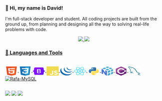 ### 👋 Hi, my name is David!
I'm full-stack developer and student. All coding projects are built from the ground up, from planning and designing all the way to solving real-life problems with code. 

<div align="center">
  <a href="https://github.com/datoegoyan">
  <img height="180em" src="https://github-readme-stats.vercel.app/api?username=DavidEgoyan&show_icons=true&theme=dracula&include_all_commits=true&count_private=true"/>
  <img height="180em" src="https://github-readme-stats.vercel.app/api/top-langs/?username=DavidEgoyan&layout=compact&langs_count=7&theme=dracula"/>
</div>
  
### 🧰 Languages and Tools
 
<div style="display: inline_block"><br>
  <img align="center" alt="Rafa-HTML" height="30" width="40" src="https://raw.githubusercontent.com/devicons/devicon/master/icons/html5/html5-original.svg">
  <img align="center" alt="Rafa-CSS" height="30" width="40" src="https://raw.githubusercontent.com/devicons/devicon/master/icons/css3/css3-original.svg">
  <img align="center" alt="Rafa-Bootstrap" height="30" width="40" src="https://raw.githubusercontent.com/devicons/devicon/master/icons/bootstrap/bootstrap-original.svg">
  <img align="center" alt="Rafa-Js" height="30" width="40" src="https://raw.githubusercontent.com/devicons/devicon/master/icons/javascript/javascript-plain.svg">
  <img align="center" alt="Rafa-JQuery" height="30" width="40" src="https://raw.githubusercontent.com/devicons/devicon/master/icons/jquery/jquery-plain.svg">
  <img align="center" alt="Rafa-React" height="30" width="40" src="https://raw.githubusercontent.com/devicons/devicon/master/icons/react/react-original.svg">
  <img align="center" alt="Rafa-Python" height="30" width="40" src="https://raw.githubusercontent.com/devicons/devicon/master/icons/python/python-original.svg">
  <img align="center" alt="Rafa-Numpy" height="30" width="40" src="https://raw.githubusercontent.com/devicons/devicon/master/icons/numpy/numpy-original.svg">
  <img align="center" alt="Rafa-CSharp" height="30" width="40" src="https://raw.githubusercontent.com/devicons/devicon/master/icons/csharp/csharp-original.svg">
  <img align="center" alt="Rafa-MySQL" height="30" width="40" src="https://raw.githubusercontent.com/devicons/devicon/master/icons/mysql/mysql-original.svg">
  <img align="center" alt="Rafa-MySQL" height="40" width="40" src="https://www.svgrepo.com/show/303229/microsoft-sql-server-logo.svg">

</div>
  
  ##
 
<div>
    <a href="https://www.linkedin.com/in/david-egoyan-2322071a8/" target="_blank"><img src="https://img.shields.io/badge/LinkedIn-0077B5?style=for-the-badge&logo=linkedin&logoColor=white" target="_blank"></a>
  <a href="https://instagram.com/dav66d?igshid=YmMyMTA2M2Y=" target="_blank"><img src="https://img.shields.io/badge/-Instagram-%23E4405F?style=for-the-badge&logo=instagram&logoColor=white" target="_blank"></a>
  <a href = "mailto:dato.egoyan@gmail.com"><img src="https://img.shields.io/badge/-Gmail-%23333?style=for-the-badge&logo=gmail&logoColor=white" target="_blank"></a>
